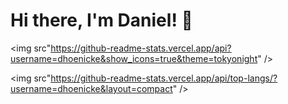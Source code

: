 # Hi there, I'm Daniel! 👋

<img src"https://github-readme-stats.vercel.app/api?username=dhoenicke&show_icons=true&theme=tokyonight" />

<img src"https://github-readme-stats.vercel.app/api/top-langs/?username=dhoenicke&layout=compact" />
